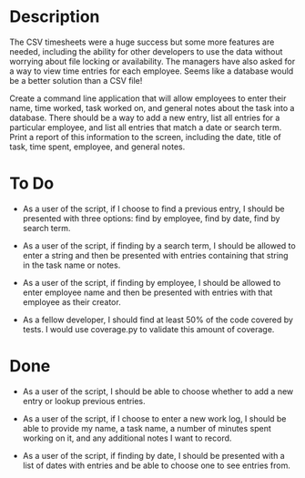 Description
===========

The CSV timesheets were a huge success but some more features are 
needed, including the ability for other developers to use the data 
without worrying about file locking or availability. The managers have 
also asked for a way to view time entries for each employee. Seems like 
a database would be a better solution than a CSV file!

Create a command line application that will allow employees to enter 
their name, time worked, task worked on, and general notes about the 
task into a database. There should be a way to add a new entry, list all 
entries for a particular employee, and list all entries that match a 
date or search term. Print a report of this information to the screen, 
including the date, title of task, time spent, employee, and general 
notes.

To Do
=====

* As a user of the script, if I choose to find a previous entry, I 
should be presented with three options: find by employee, 
find by date, find by search term.

* As a user of the script, if finding by a search term, I should be 
allowed to enter a string and then be presented with entries containing 
that string in the task name or notes.

* As a user of the script, if finding by employee, I should be allowed 
to enter employee name and then be presented with entries with that 
employee as their creator.

* As a fellow developer, I should find at least 50% of the code covered 
by tests. I would use coverage.py to validate this amount of coverage.

Done
====

* As a user of the script, I should be able to choose whether to add a 
new entry or lookup previous entries.

* As a user of the script, if I choose to enter a new work log, I should 
be able to provide my name, a task name, a number of minutes spent 
working on it, and any additional notes I want to record.

* As a user of the script, if finding by date, I should be presented 
with a list of dates with entries and be able to choose one to see 
entries from.
